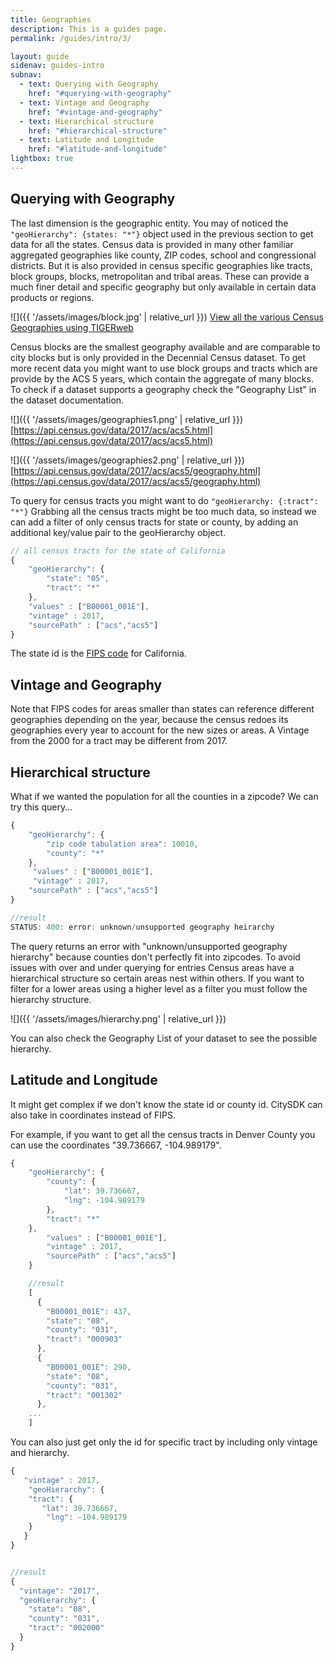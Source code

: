```yaml
---
title: Geographies
description: This is a guides page.
permalink: /guides/intro/3/

layout: guide
sidenav: guides-intro
subnav:
  - text: Querying with Geography
    href: "#querying-with-geography"
  - text: Vintage and Geography
    href: "#vintage-and-geography"
  - text: Hierarchical structure
    href: "#hierarchical-structure"
  - text: Latitude and Longitude
    href: "#latitude-and-longitude"
lightbox: true
---
```


## Querying with Geography

The last dimension is the geographic entity. You may of noticed the `"geoHierarchy": {states: "*"}` object used in the previous section to get data for all the states. Census data is provided in many other familiar aggregated geographies like county, ZIP codes, school and congressional districts. But it is also provided in census specific geographies like tracts, block groups, blocks, metropolitan and tribal areas. These can provide a much finer detail and specific geography but only available in certain data products or regions.

![]({{ '/assets/images/block.jpg' | relative_url }})
[View all the various Census Geographies using TIGERweb](https://tigerweb.geo.census.gov/tigerweb/)

Census blocks are the smallest geography available and are comparable to city blocks but is only provided in the Decennial Census dataset. To get more recent data you might want to use block groups and tracts which are provide by the ACS 5 years, which contain the aggregate of many blocks. To check if a dataset supports a geography check the "Geography List" in the dataset documentation.

![]({{ '/assets/images/geographies1.png' | relative_url }})
[https://api.census.gov/data/2017/acs/acs5.html](https://api.census.gov/data/2017/acs/acs5.html)

![]({{ '/assets/images/geographies2.png' | relative_url }})
[https://api.census.gov/data/2017/acs/acs5/geography.html](https://api.census.gov/data/2017/acs/acs5/geography.html)

To query for census tracts you might want to do `"geoHierarchy: {:tract": "*"}` Grabbing all the census tracts might be too much data, so instead we can add a filter of only census tracts for state or county, by adding an additional key/value pair to the geoHierarchy object.

```js
// all census tracts for the state of California
{
    "geoHierarchy": {
        "state": "05",
        "tract": "*"
    },
    "values" : ["B00001_001E"],
    "vintage" : 2017,
    "sourcePath" : ["acs","acs5"]
}
```

The state id is the [FIPS code](https://en.wikipedia.org/wiki/Federal_Information_Processing_Standard_state_code#FIPS_state_codes) for California.

## Vintage and Geography

Note that FIPS codes for areas smaller than states can reference different geographies depending on the year, because the census redoes its geographies every year to account for the new sizes or areas. A Vintage from the 2000 for a tract may be different from 2017.

## Hierarchical structure

What if we wanted the population for all the counties in a zipcode? We can try this query...

```js
{
	"geoHierarchy": {
		"zip code tabulation area": 10010,
		"county": "*"
	},
	 "values" : ["B00001_001E"],
	 "vintage" : 2017,
	"sourcePath" : ["acs","acs5"]
}

//result
STATUS: 400: error: unknown/unsupported geography heirarchy
```

The query returns an error with "unknown/unsupported geography hierarchy" because counties don't perfectly fit into zipcodes. To avoid issues with over and under querying for entries Census areas have a hierarchical structure so certain areas nest within others. If you want to filter for a lower areas using a higher level as a filter you must follow the hierarchy structure.

![]({{ '/assets/images/hierarchy.png' | relative_url }})

You can also check the Geography List of your dataset to see the possible hierarchy.

## Latitude and Longitude

It might get complex if we don't know the state id or county id. CitySDK can also take in coordinates instead of FIPS.

For example, if you want to get all the census tracts in Denver County you can use the coordinates "39.736667, -104.989179".

```js
{
    "geoHierarchy": {
        "county": {
            "lat": 39.736667,
            "lng": -104.989179
        },
        "tract": "*"
    },
        "values" : ["B00001_001E"],
        "vintage" : 2017,
        "sourcePath" : ["acs","acs5"]
    }

    //result
    [
      {
        "B00001_001E": 437,
        "state": "08",
        "county": "031",
        "tract": "000903"
      },
      {
        "B00001_001E": 290,
        "state": "08",
        "county": "031",
        "tract": "001302"
      },
    ...
    ]
```

You can also just get only the id for specific tract by including only vintage and hierarchy.

```js
{
   "vintage" : 2017,
    "geoHierarchy": {
	"tract": {
	   "lat": 39.736667,
	    "lng": -104.989179
	}
   }
}


//result
{
  "vintage": "2017",
  "geoHierarchy": {
    "state": "08",
    "county": "031",
    "tract": "002000"
  }
}
```
